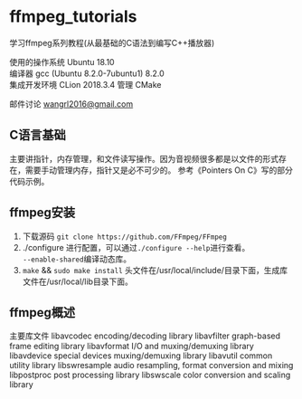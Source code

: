# ffmpeg_tutorials
学习ffmpeg系列教程(从最基础的C语法到编写C++播放器)

使用的操作系统 Ubuntu 18.10  
编译器 gcc (Ubuntu 8.2.0-7ubuntu1) 8.2.0  
集成开发环境 CLion 2018.3.4
管理 CMake
  
邮件讨论  wangrl2016@gmail.com

## C语言基础
主要讲指针，内存管理，和文件读写操作。因为音视频很多都是以文件的形式存在，需要手动管理内存，指针又是必不可少的。
参考《Pointers On C》写的部分代码示例。

## ffmpeg安装
1. 下载源码
	`git clone https://github.com/FFmpeg/FFmpeg`	
2. ./configure
	进行配置，可以通过`./configure --help`进行查看。  
	`--enable-shared`编译动态库。
3. `make` && `sudo make install`
	头文件在/usr/local/include/目录下面，生成库文件在/usr/local/lib目录下面。 

## ffmpeg概述
主要库文件
    libavcodec encoding/decoding library
    libavfilter graph-based frame editing library
    libavformat I/O and muxing/demuxing library
    libavdevice special devices muxing/demuxing library
    libavutil common utility library
    libswresample audio resampling, format conversion and mixing
    libpostproc post processing library
    libswscale color conversion and scaling library



  



